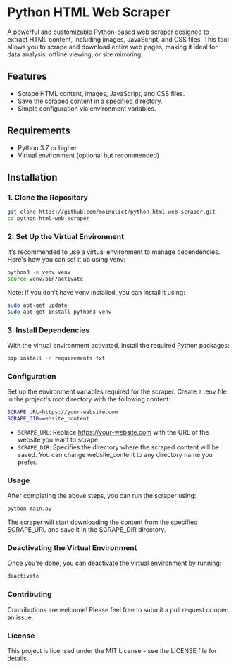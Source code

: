 # Python HTML Web Scraper

A powerful and customizable Python-based web scraper designed to extract HTML content, including images, JavaScript, and CSS files. This tool allows you to scrape and download entire web pages, making it ideal for data analysis, offline viewing, or site mirroring.

## Features

- Scrape HTML content, images, JavaScript, and CSS files.
- Save the scraped content in a specified directory.
- Simple configuration via environment variables.

## Requirements

- Python 3.7 or higher
- Virtual environment (optional but recommended)

## Installation

### 1. Clone the Repository

```bash
git clone https://github.com/moinulict/python-html-web-scraper.git
cd python-html-web-scraper

```
### 2. Set Up the Virtual Environment
It's recommended to use a virtual environment to manage dependencies. Here's how you can set it up using venv:

```bash
python3 -m venv venv
source venv/bin/activate
```

Note: If you don't have venv installed, you can install it using:

```bash
sudo apt-get update
sudo apt-get install python3-venv
```

### 3. Install Dependencies
With the virtual environment activated, install the required Python packages:

```bash
pip install -r requirements.txt
```

### Configuration
Set up the environment variables required for the scraper. Create a .env file in the project's root directory with the following content:

```bash
SCRAPE_URL=https://your-website.com
SCRAPE_DIR=website_content
```

- `SCRAPE_URL`: Replace https://your-website.com with the URL of the website you want to scrape.
- `SCRAPE_DIR`: Specifies the directory where the scraped content will be saved. You can change website_content to any directory name you prefer.

### Usage
After completing the above steps, you can run the scraper using:

```bash
python main.py
```

The scraper will start downloading the content from the specified SCRAPE_URL and save it in the SCRAPE_DIR directory.

### Deactivating the Virtual Environment
Once you're done, you can deactivate the virtual environment by running:
```bash
deactivate
```

### Contributing
Contributions are welcome! Please feel free to submit a pull request or open an issue.

### License
This project is licensed under the MIT License - see the LICENSE file for details.
